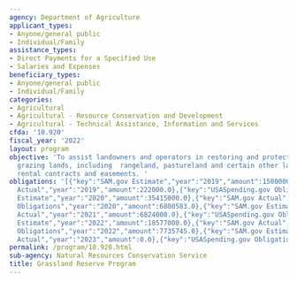 ```yaml
---
agency: Department of Agriculture
applicant_types:
- Anyone/general public
- Individual/Family
assistance_types:
- Direct Payments for a Specified Use
- Salaries and Expenses
beneficiary_types:
- Anyone/general public
- Individual/Family
categories:
- Agricultural
- Agricultural - Resource Conservation and Development
- Agricultural - Technical Assistance, Information and Services
cfda: '10.920'
fiscal_year: '2022'
layout: program
objective: 'To assist landowners and operators in restoring and protecting eligible
  grazing lands, including  rangeland, pastureland and certain other lands through
  rental contracts and easements. '
obligations: '[{"key":"SAM.gov Estimate","year":"2019","amount":15000000.0},{"key":"SAM.gov
  Actual","year":"2019","amount":222000.0},{"key":"USASpending.gov Obligations","year":"2019","amount":8391135.0},{"key":"SAM.gov
  Estimate","year":"2020","amount":35415000.0},{"key":"SAM.gov Actual","year":"2020","amount":5580000.0},{"key":"USASpending.gov
  Obligations","year":"2020","amount":6800583.0},{"key":"SAM.gov Estimate","year":"2021","amount":5165000.0},{"key":"SAM.gov
  Actual","year":"2021","amount":6824000.0},{"key":"USASpending.gov Obligations","year":"2021","amount":6419985.0},{"key":"SAM.gov
  Estimate","year":"2022","amount":18577000.0},{"key":"SAM.gov Actual","year":"2022","amount":4337000.0},{"key":"USASpending.gov
  Obligations","year":"2022","amount":7735745.0},{"key":"SAM.gov Estimate","year":"2023","amount":4695000.0},{"key":"SAM.gov
  Actual","year":"2023","amount":0.0},{"key":"USASpending.gov Obligations","year":"2023","amount":1157856.0}]'
permalink: /program/10.920.html
sub-agency: Natural Resources Conservation Service
title: Grassland Reserve Program
---
```

